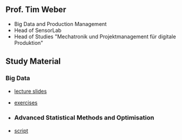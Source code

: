 ## Prof. Tim Weber
- Big Data and Production Management
- Head of SensorLab
- Head of Studies "Mechatronik und Projektmanagement für digitale Produktion"

## Study Material

### Big Data
- [lecture slides](https://mechtrix.github.io/BigData_online/)
- [exercises](https://mechtrix.github.io/BigData_exercises/)

- ### Advanced Statistical Methods and Optimisation
- [script](https://mechtrix.github.io/asmao_online/)

